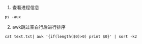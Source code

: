 1. 查看进程信息
```
ps -aux
```
2. awk跳过空白行后进行排序
```
cat text.txt| awk '{if(length($0)>0) print $0}' | sort -k2
```
